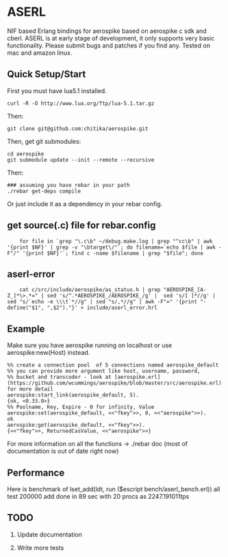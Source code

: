 ASERL
====

NIF based Erlang bindings for aerospike based on aerospike c sdk and cberl. 
ASERL is at early stage of development, it only supports very basic functionality. Please submit bugs and patches if you find any.
Tested on mac and amazon linux.

Quick Setup/Start
---------
First you must have lua5.1 installed. 

    curl -R -O http://www.lua.org/ftp/lua-5.1.tar.gz

Then:

    git clone git@github.com:chitika/aerospike.git

Then, get git submodules:

    cd aerospike
    git submodule update --init --remote --recursive

Then:

    ### assuming you have rebar in your path
    ./rebar get-deps compile

Or just include it as a dependency in your rebar config.


get source(.c) file for rebar.config
-------

```
    for file in `grep "\.c\b" ~/debug.make.log | grep "^cc\b" | awk '{print $NF}' | grep -v "\btarget\/"`; do filename=`echo $file | awk -F"/" '{print $NF}'`; find c -name $filename | grep "$file"; done
```

aserl-error
-------

```
    cat c/src/include/aerospike/as_status.h | grep "AEROSPIKE_[A-Z_]*\>.*=" | sed 's/^.*AEROSPIKE_/AEROSPIKE_/g' |  sed 's/[ ]*//g' | sed "s/`echo -e \\\t`*//g" | sed "s/,*//g" | awk -F"=" '{print "-define("$1", ",$2")."}' > include/aserl_error.hrl
```
   

Example
-------

Make sure you have aerospike running on localhost or use aerospike:new(Host) instead.

    %% create a connection pool  of 5 connections named aerospike_default
    %% you can provide more argument like host, username, password, 
    %% bucket and transcoder - look at [aerospike.erl](https://github.com/wcummings/aerospike/blob/master/src/aerospike.erl) for more detail 
    aerospike:start_link(aerospike_default, 5).
    {ok, <0.33.0>}
    %% Poolname, Key, Expire - 0 for infinity, Value
    aerospike:set(aerospike_default, <<"fkey">>, 0, <<"aerospike">>).
    ok
    aerospike:get(aerospike_default, <<"fkey">>).
    {<<"fkey">>, ReturnedCasValue, <<"aerospike">>}

For more information on all the functions -> ./rebar doc (most of documentation is out of date right now)

Performance
-------
Here is benchmark of lset_add(ldt, run ($escript bench/aserl_bench.erl))
all test 200000 add done in 89 sec with 20 procs
as 2247.191011tps


TODO
----

1) Update documentation

2) Write more tests
